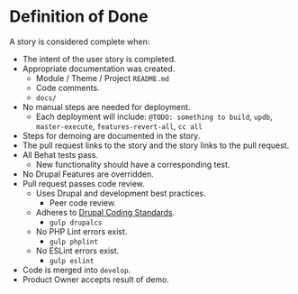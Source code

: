 # Definition of Done

A story is considered complete when:

* The intent of the user story is completed.
* Appropriate documentation was created.
    * Module / Theme / Project `README.md`
    * Code comments.
    * `docs/`
* No manual steps are needed for deployment.
    * Each deployment will include: `@TODO: something to build`, `updb`, `master-execute`, `features-revert-all`, `cc all`
* Steps for demoing are documented in the story.
* The pull request links to the story and the story links to the pull request.
* All Behat tests pass.
    * New functionality should have a corresponding test.
* No Drupal Features are overridden.
* Pull request passes code review.
    * Uses Drupal and development best practices.
        * Peer code review.
    * Adheres to [Drupal Coding Standards](https://www.drupal.org/coding-standards).
        * `gulp drupalcs`
    * No PHP Lint errors exist.
        * `gulp phplint`
    * No ESLint errors exist.
        * `gulp eslint`
* Code is merged into `develop`.
* Product Owner accepts result of demo.
